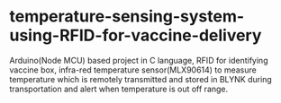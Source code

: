 # temperature-sensing-system-using-RFID-for-vaccine-delivery
Arduino(Node MCU) based project in C language, RFID for identifying vaccine box, infra-red temperature sensor(MLX90614) to measure temperature which is remotely transmitted and stored in BLYNK during transportation and alert when temperature is out off range.
